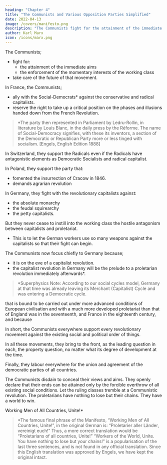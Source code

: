 ```yaml
---
heading: "Chapter 4"
title: "The Communists and Various Opposition Parties Simplified"
date: 2022-04-13
image: /covers/manifesto.png
description: "The Communists fight for the attainment of the immediate aims and the enforcement of the momentary interests of the working class"
author: Karl Marx
icon: /icons/marx.png
---
```



<!-- Section II has made clear the relations of the Communists to the existing working-class parties, such as the Chartists in England and the Agrarian Reformers in America. -->

The Communists;
- fight for:
  - the attainment of the immediate aims
  - the enforcement of the momentary interests of the working class
- take care of the future of that movement. 

In France, the Communists;
- ally with the Social-Democrats* against the conservative and radical capitalists. 
- reserve the right to take up a critical position on the phases and illusions handed down from the French Revolution.

> *The party then represented in Parliament by Ledru-Rollin, in literature by Louis Blanc, in the daily press by the Réforme. The name of Social-Democracy signifies, with these its inventors, a section of the Democratic or Republican Party more or less tinged with socialism. [Engels, English Edition 1888]


In Switzerland, they support the Radicals even if the Radicals have antagonistic elements as Democratic Socialists and radical capitalist.

In Poland, they support the party that:
- fomented the insurrection of Cracow in 1846.
- demands agrarian revolution 

In Germany, they fight with the revolutionary capitalists against:
- the absolute monarchy
- the feudal squirearchy
- the petty capitalists.

But they never cease to instill into the working class the hostile antagonism between capitalists and proletariat. 
- This is to let the German workers use so many weapons against the capitalists so that their fight can begin. 

<!--  the social and political conditions that the capitalists must necessarily introduce along with its supremacy, and in order that, after the fall of the reactionary classes in Germany, the fight against the capitalists itself may immediately begin. -->

The Communists now focus chiefly to Germany because;
- it is on the eve of a capitalist revolution.
- the capitalist revolution in Germany will be the prelude to a proletarian revolution immediately afterwards*.


> *Superphysics Note: According to our social cycles model, Germany at that time was already leaving its Merchant (Capitalist) Cycle and was entering a Democratic cycle.  


 that is bound to be carried out under more advanced conditions of European civilisation and with a much more developed proletariat than that of England was in the seventeenth, and France in the eighteenth century, and because 

In short, the Communists everywhere support every revolutionary movement against the existing social and political order of things.

In all these movements, they bring to the front, as the leading question in each, the property question, no matter what its degree of development at the time.

Finally, they labour everywhere for the union and agreement of the democratic parties of all countries.

The Communists disdain to conceal their views and aims. They openly declare that their ends can be attained only by the forcible overthrow of all existing social conditions. Let the ruling classes tremble at a Communistic revolution. The proletarians have nothing to lose but their chains. They have a world to win.

Working Men of All Countries, Unite!*


> *The famous final phrase of the Manifesto, “Working Men of All Countries, Unite!”, in the original German is: “Proletarier aller Länder, vereinigt euch!” Thus, a more correct translation would be “Proletarians of all countries, Unite!” “Workers of the World, Unite. You have nothing to lose but your chains!” is a popularisation of the last three sentences, and is not found in any official translation. Since this English translation was approved by Engels, we have kept the original intact.

